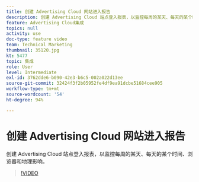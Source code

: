 ```yaml
---
title: 创建 Advertising Cloud 网站进入报告
description: 创建 Advertising Cloud 站点登入报表，以监控每周的某天、每天的某个时间、浏览器和地理影响。
feature: Advertising Cloud集成
topics: null
activity: use
doc-type: feature video
team: Technical Marketing
thumbnail: 35120.jpg
kt: 5477
topic: 集成
role: User
level: Intermediate
exl-id: 3762dde6-b090-42e3-b6c5-002a022d13ee
source-git-commit: 32424f3f2b05952fe4df9ea91dcbe51684cee905
workflow-type: tm+mt
source-wordcount: '54'
ht-degree: 94%

---
```


# 创建 Advertising Cloud 网站进入报告

创建 Advertising Cloud 站点登入报表，以监控每周的某天、每天的某个时间、浏览器和地理影响。

>[!VIDEO](https://video.tv.adobe.com/v/35120/?quality=12&learn=on)
